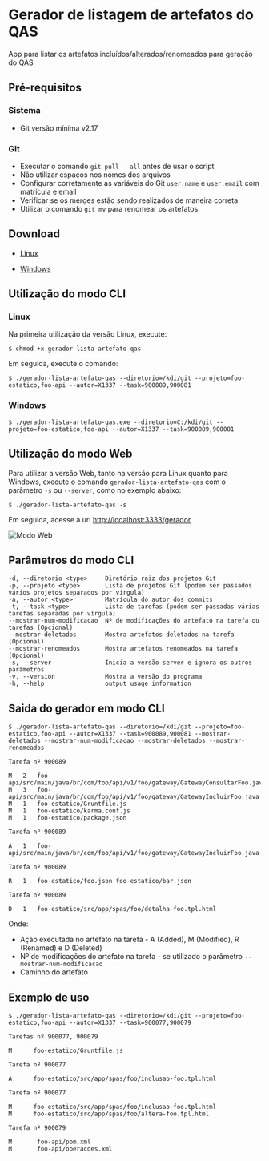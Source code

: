 # Gerador de listagem de artefatos do QAS

App para listar os artefatos incluídos/alterados/renomeados para geração do QAS

## Pré-requisitos 

### Sistema

- Git versão mínima v2.17

### Git

- Executar o comando `git pull --all` antes de usar o script
- Não utilizar espaços nos nomes dos arquivos
- Configurar corretamente as variáveis do Git `user.name` e `user.email` com matrícula e email
- Verificar se os merges estão sendo realizados de maneira correta
- Utilizar o comando `git mv` para renomear os artefatos

## Download 

- [Linux](https://raw.githubusercontent.com/diegomdrs/gerador-lista-artefato-qas/master/dist/gerador-lista-artefato-qas)

- [Windows](https://raw.githubusercontent.com/diegomdrs/gerador-lista-artefato-qas/master/dist/gerador-lista-artefato-qas.exe)

## Utilização do modo CLI

### Linux

Na primeira utilização da versão Linux, execute:

``` console
$ chmod +x gerador-lista-artefato-qas
```
Em seguida, execute o comando:

``` console
$ ./gerador-lista-artefato-qas --diretorio=/kdi/git --projeto=foo-estatico,foo-api --autor=X1337 --task=900089,900081
```

### Windows

``` console
$ ./gerador-lista-artefato-qas.exe --diretorio=C:/kdi/git --projeto=foo-estatico,foo-api --autor=X1337 --task=900089,900081
```

## Utilização do modo Web

Para utilizar a versão Web, tanto na versão para Linux quanto para Windows, execute o comando `gerador-lista-artefato-qas` com o parâmetro `-s` ou `--server`, como no exemplo abaixo:

``` console
$ ./gerador-lista-artefato-qas -s
```

Em seguida, acesse a url [http://localhost:3333/gerador](http://localhost:3333/gerador)

![Modo Web](https://raw.githubusercontent.com/diegomdrs/gerador-lista-artefato-qas/master/web.png)

## Parâmetros do modo CLI

``` console
-d, --diretorio <type>     Diretório raiz dos projetos Git
-p, --projeto <type>       Lista de projetos Git (podem ser passados vários projetos separados por vírgula)
-a, --autor <type>         Matrícula do autor dos commits
-t, --task <type>          Lista de tarefas (podem ser passadas várias tarefas separadas por vírgula)
--mostrar-num-modificacao  Nº de modificações do artefato na tarefa ou tarefas (Opcional)
--mostrar-deletados        Mostra artefatos deletados na tarefa (Opcional)
--mostrar-renomeados       Mostra artefatos renomeados na tarefa (Opcional)
-s, --server               Inicia a versão server e ignora os outros parâmetros
-v, --version              Mostra a versão do programa
-h, --help                 output usage information
```

## Saida do gerador em modo CLI

``` console
$ ./gerador-lista-artefato-qas --diretorio=/kdi/git --projeto=foo-estatico,foo-api --autor=X1337 --task=900089,900081 --mostrar-deletados --mostrar-num-modificacao --mostrar-deletados --mostrar-renomeados

Tarefa nº 900089

M   2   foo-api/src/main/java/br/com/foo/api/v1/foo/gateway/GatewayConsultarFoo.java
M   3   foo-api/src/main/java/br/com/foo/api/v1/foo/gateway/GatewayIncluirFoo.java
M   1   foo-estatico/Gruntfile.js
M   1   foo-estatico/karma.conf.js
M   1   foo-estatico/package.json

Tarefa nº 900089

A   1   foo-api/src/main/java/br/com/foo/api/v1/foo/gateway/GatewayIncluirFoo.java

Tarefa nº 900089

R   1   foo-estatico/foo.json foo-estatico/bar.json

Tarefa nº 900089

D   1   foo-estatico/src/app/spas/foo/detalha-foo.tpl.html

```
Onde:

- Ação executada no artefato na tarefa - A (Added), M (Modified), R (Renamed) e D (Deleted)
- Nº de modificações do artefato na tarefa - se utilizado o parâmetro `--mostrar-num-modificacao`
- Caminho do artefato

## Exemplo de uso

``` console
$ ./gerador-lista-artefato-qas --diretorio=/kdi/git --projeto=foo-estatico,foo-api --autor=X1337 --task=900077,900079

Tarefas nº 900077, 900079

M      foo-estatico/Gruntfile.js

Tarefa nº 900077

A      foo-estatico/src/app/spas/foo/inclusao-foo.tpl.html

Tarefa nº 900077

M      foo-estatico/src/app/spas/foo/inclusao-foo.tpl.html
M      foo-estatico/src/app/spas/foo/altera-foo.tpl.html

Tarefa nº 900079

M       foo-api/pom.xml
M       foo-api/operacoes.xml

```

